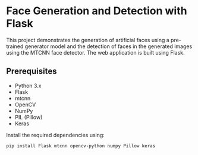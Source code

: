 # Face Generation and Detection with Flask

This project demonstrates the generation of artificial faces using a pre-trained generator model and the detection of faces in the generated images using the MTCNN face detector. The web application is built using Flask.

## Prerequisites

- Python 3.x
- Flask
- mtcnn
- OpenCV
- NumPy
- PIL (Pillow)
- Keras

Install the required dependencies using:

```bash
pip install Flask mtcnn opencv-python numpy Pillow keras
